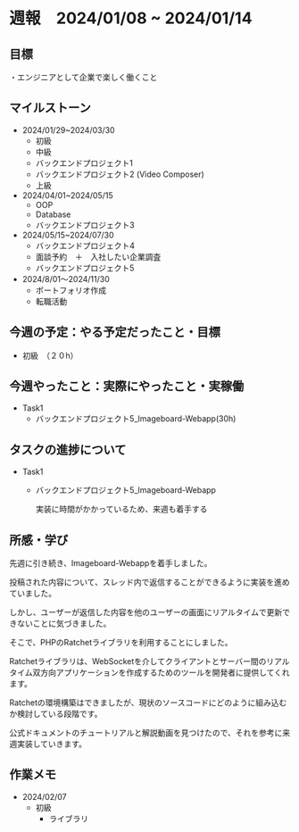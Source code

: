 # 週報　2024/01/08 ~ 2024/01/14

## 目標
・エンジニアとして企業で楽しく働くこと

## マイルストーン
- 2024/01/29~2024/03/30
    - 初級
    - 中級
    - バックエンドプロジェクト1
    - バックエンドプロジェクト2 (Video Composer)
    - 上級
- 2024/04/01~2024/05/15
    - OOP
    - Database
    - バックエンドプロジェクト3
- 2024/05/15~2024/07/30
    - バックエンドプロジェクト4
    - 面談予約　＋　入社したい企業調査
    - バックエンドプロジェクト5
- 2024/8/01〜2024/11/30
    - ポートフォリオ作成
    - 転職活動

## 今週の予定：やる予定だったこと・目標
- 初級　（２０h）

## 今週やったこと：実際にやったこと・実稼働
- Task1
    - バックエンドプロジェクト5_Imageboard-Webapp(30h)

## タスクの進捗について
- Task1
    - バックエンドプロジェクト5_Imageboard-Webapp

        実装に時間がかかっているため、来週も着手する

## 所感・学び
先週に引き続き、Imageboard-Webappを着手しました。

投稿された内容について、スレッド内で返信することができるように実装を進めていました。

しかし、ユーザーが返信した内容を他のユーザーの画面にリアルタイムで更新できないことに気づきました。

そこで、PHPのRatchetライブラリを利用することにしました。

Ratchetライブラリは、WebSocketを介してクライアントとサーバー間のリアルタイム双方向アプリケーションを作成するためのツールを開発者に提供してくれます。

Ratchetの環境構築はできましたが、現状のソースコードにどのように組み込むか検討している段階です。

公式ドキュメントのチュートリアルと解説動画を見つけたので、それを参考に来週実装していきます。

## 作業メモ
- 2024/02/07
    - 初級 
        - ライブラリ
        